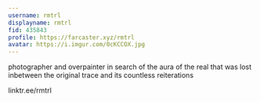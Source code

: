 ```yaml
---
username: rmtrl
displayname: rmtrl
fid: 435843
profile: https://farcaster.xyz/rmtrl
avatar: https://i.imgur.com/0cKCCOX.jpg
---
```


photographer and overpainter in search of the aura of the real that was lost inbetween the original trace and its countless reiterations

linktr.ee/rmtrl
